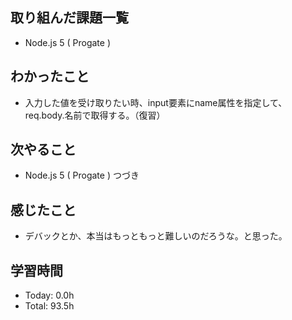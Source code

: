 ## 取り組んだ課題一覧
- Node.js 5 ( Progate )
## わかったこと
- 入力した値を受け取りたい時、input要素にname属性を指定して、req.body.名前で取得する。（復習）
## 次やること
- Node.js 5 ( Progate ) つづき
## 感じたこと
- デバックとか、本当はもっともっと難しいのだろうな。と思った。
## 学習時間
- Today: 0.0h
- Total: 93.5h
